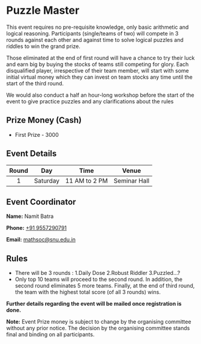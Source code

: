 # Puzzle Master

This event requires no pre-requisite knowledge, only basic arithmetic and logical reasoning. Participants (single/teams of two) will compete in 3 rounds against each other and against time to solve logical puzzles and riddles to win the grand prize.

Those eliminated at the end of first round will have a chance to try their luck and earn big by buying the stocks of teams still competing for glory. Each disqualified player, irrespective of their team member, will start with some initial virtual money which they can invest on team stocks any time until the start of the third round.

We would also conduct a half an hour-long workshop before the start of the event to give practice puzzles and any clarifications about the rules

## Prize Money (Cash)

* First Prize - 3000




## Event Details

| Round | Day | Time | Venue |
|:-----:|:---:|:----:|:-----:|
|   1   | Saturday |  11 AM to 2 PM | Seminar Hall|

 
## Event Coordinator

**Name:** Namit Batra

**Phone:** [+91 9557290791](tel:9557290791)

**Email:** [mathsoc@snu.edu.in](mailto:mathsoc@snu.edu.in)

## Rules

* There will be 3 rounds : 1.Daily Dose 2.Robust Riddler 3.Puzzled…? 
* Only top 10 teams will proceed to the second round. In addition, the second round eliminates 5 more teams. Finally, at the end of third round, the team with the highest total score (of all 3 rounds) wins.

**Further details regarding the event will be mailed once registration is done.**


**Note:** Event Prize money is subject to change by the organising committee without any prior notice. The decision by the organising committee stands final and binding on all participants.

